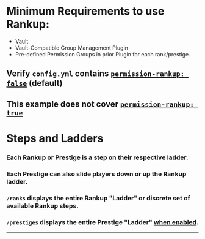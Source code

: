 # Minimum Requirements to use Rankup:
* Vault
* Vault-Compatible Group Management Plugin
* Pre-defined Permission Groups in prior Plugin for each rank/prestige.
## Verify `config.yml` contains [`permission-rankup: false`](https://github.com/okx-code/Rankup3/blob/master/src/main/resources/config.yml#L41-L47) (default)
## This example does not cover [`permission-rankup: true`](https://github.com/okx-code/Rankup3/blob/master/src/main/resources/config.yml#L41-L47)
# Steps and Ladders
### Each Rankup or Prestige is a step on their respective ladder.
### Each Prestige can also slide players down or up the Rankup ladder.
### `/ranks` displays the entire Rankup "Ladder" or discrete set of available Rankup steps.
### `/prestiges` displays the entire Prestige "Ladder" [when enabled](https://github.com/okx-code/Rankup3/blob/master/src/main/resources/config.yml#L21).
***
